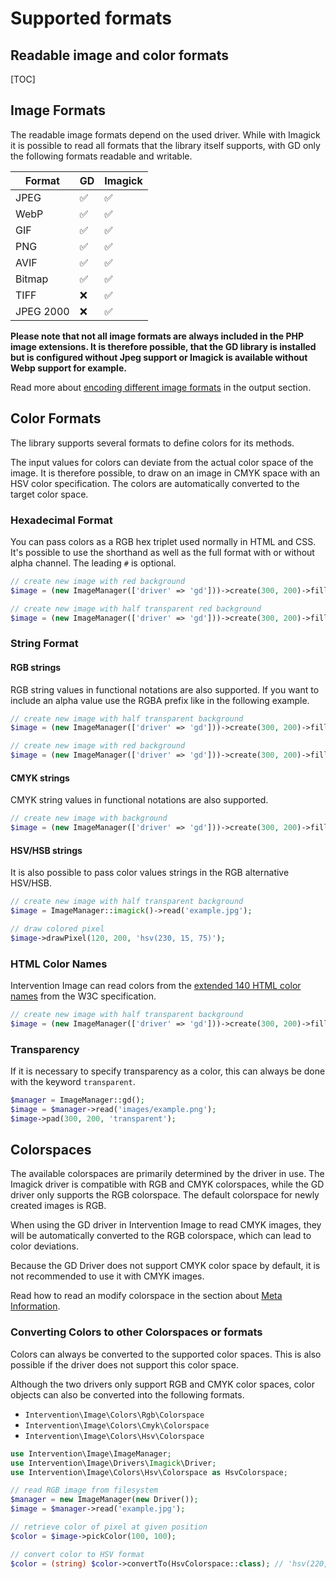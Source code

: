 # Supported formats
## Readable image and color formats

[TOC]

## Image Formats

The readable image formats depend on the used driver. While with Imagick it is
possible to read all formats that the library itself supports, with GD only the
following formats readable and writable.

| Format | GD | Imagick |
| - | - | - |
| JPEG | ✅ | ✅ |
| WebP | ✅ | ✅ |
| GIF | ✅ | ✅ |
| PNG | ✅ | ✅ |
| AVIF | ✅ | ✅ |
| Bitmap | ✅ | ✅ |
| TIFF | ❌ | ✅ |
| JPEG 2000 | ❌ | ✅ |

**Please note that not all image formats are always included in the PHP image
extensions. It is therefore possible, that the GD library is installed but is
configured without Jpeg support or Imagick is available without Webp support
for example.**

Read more about [encoding different image formats](/v3/basics/image-output) in the output section.


## Color Formats

The library supports several formats to define colors for its methods.

The input values for colors can deviate from the actual color space of the
image. It is therefore possible, to draw on an image in CMYK space with an HSV
color specification. The colors are automatically converted to the target color
space.

### Hexadecimal Format

You can pass colors as a RGB hex triplet used normally in HTML and CSS. It's
possible to use the shorthand as well as the full format with or without alpha
channel. The leading `#` is optional.

```php
// create new image with red background
$image = (new ImageManager(['driver' => 'gd']))->create(300, 200)->fill('b53717');

// create new image with half transparent red background
$image = (new ImageManager(['driver' => 'gd']))->create(300, 200)->fill('b5371766');
```
### String Format

#### RGB strings

RGB string values in functional notations are also supported. If you want to
include an alpha value use the RGBA prefix like in the following example.

```php
// create new image with half transparent background
$image = (new ImageManager(['driver' => 'gd']))->create(300, 200)->fill('rgba(15, 20, 255, .5)');

// create new image with red background
$image = (new ImageManager(['driver' => 'gd']))->create(300, 200)->fill('rgb(255, 0, 0)');
```

#### CMYK strings

CMYK string values in functional notations are also supported.

```php
// create new image with background
$image = (new ImageManager(['driver' => 'gd']))->create(300, 200)->fill('cmyk(100, 100, 55, 60)');
```

#### HSV/HSB strings

It is also possible to pass color values strings in the RGB alternative HSV/HSB.

```php
// create new image with half transparent background
$image = ImageManager::imagick()->read('example.jpg');

// draw colored pixel
$image->drawPixel(120, 200, 'hsv(230, 15, 75)');
```

### HTML Color Names

Intervention Image can read colors from the [extended 140 HTML color
names](https://en.wikipedia.org/wiki/Web_colors#HTML_color_names) from the W3C
specification.

```php
// create new image with half transparent background
$image = (new ImageManager(['driver' => 'gd']))->create(300, 200)->fill('steelblue');
```

### Transparency

If it is necessary to specify transparency as a color, this can always be done
with the keyword `transparent`.

```php
$manager = ImageManager::gd();
$image = $manager->read('images/example.png');
$image->pad(300, 200, 'transparent');
```

## Colorspaces

The available colorspaces are primarily determined by the driver in use. The
Imagick driver is compatible with RGB and CMYK colorspaces, while the GD driver
only supports the RGB colorspace. The default colorspace for newly created
images is RGB.

When using the GD driver in Intervention Image to read CMYK images, they will
be automatically converted to the RGB colorspace, which can lead to color
deviations.

Because the GD Driver does not support CMYK color space by default, it is not
recommended to use it with CMYK images.

Read how to read an modify colorspace in the section about [Meta
Information](/v3/basics/meta-information).

### Converting Colors to other Colorspaces or formats

Colors can always be converted to the supported color spaces. This is also
possible if the driver does not support this color space.

Although the two drivers only support RGB and CMYK color spaces, color objects
can also be converted into the following formats.

- `Intervention\Image\Colors\Rgb\Colorspace`
- `Intervention\Image\Colors\Cmyk\Colorspace`
- `Intervention\Image\Colors\Hsv\Colorspace`

```php
use Intervention\Image\ImageManager;
use Intervention\Image\Drivers\Imagick\Driver;
use Intervention\Image\Colors\Hsv\Colorspace as HsvColorspace;

// read RGB image from filesystem
$manager = new ImageManager(new Driver());
$image = $manager->read('example.jpg');

// retrieve color of pixel at given position
$color = $image->pickColor(100, 100);

// convert color to HSV format
$color = (string) $color->convertTo(HsvColorspace::class); // 'hsv(220, 10, 65)'
```
